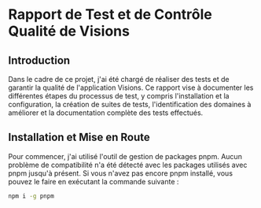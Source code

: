 # Rapport de Test et de Contrôle Qualité de Visions

## Introduction

Dans le cadre de ce projet, j'ai été chargé de réaliser des tests et de garantir la qualité de l'application Visions. Ce rapport vise à documenter les différentes étapes du processus de test, y compris l'installation et la configuration, la création de suites de tests, l'identification des domaines à améliorer et la documentation complète des tests effectués.

## Installation et Mise en Route

Pour commencer, j'ai utilisé l'outil de gestion de packages pnpm. Aucun problème de compatibilité n'a été détecté avec les packages utilisés avec pnpm jusqu'à présent. Si vous n'avez pas encore pnpm installé, vous pouvez le faire en exécutant la commande suivante :

```bash
npm i -g pnpm
